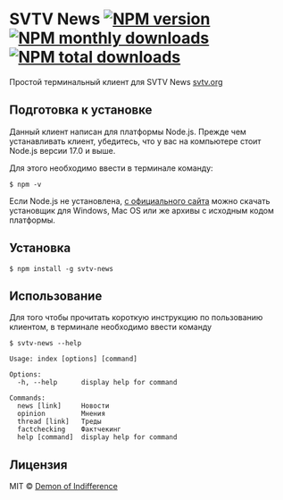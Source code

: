 # SVTV News [![NPM version](https://img.shields.io/npm/v/svtv-news.svg?style=flat)](https://www.npmjs.com/package/svtv-news) [![NPM monthly downloads](https://img.shields.io/npm/dm/svtv-news.svg?style=flat)](https://npmjs.org/package/svtv-news) [![NPM total downloads](https://img.shields.io/npm/dt/svtv-news.svg?style=flat)](https://npmjs.org/package/svtv-news)

Простой терминальный клиент для SVTV News [svtv.org](https://svtv.org/)

## Подготовка к установке

Данный клиент написан для платформы Node.js. 
Прежде чем устанавливать клиент, убедитесь, что у вас на компьютере стоит Node.js версии 17.0 и выше.

Для этого необходимо ввести в терминале команду:

    $ npm -v

Если Node.js не установлена, [с официального сайта](https://nodejs.org/) можно скачать установщик для Windows, Mac OS или же архивы с исходным кодом платформы.

## Установка

    $ npm install -g svtv-news

## Использование

Для того чтобы прочитать короткую инструкцию по пользованию клиентом, в терминале необходимо ввести команду

    $ svtv-news --help

```
Usage: index [options] [command]

Options:
  -h, --help      display help for command

Commands:
  news [link]     Новости
  opinion         Мнения
  thread [link]   Треды
  factchecking    Фактчекинг
  help [command]  display help for command
```

## Лицензия

MIT © [Demon of Indifference](https://twitter.com/d_indifference)
